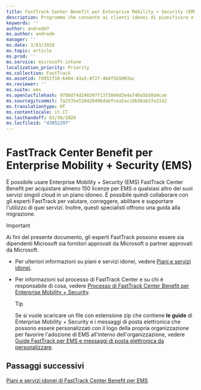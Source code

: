 ```yaml
---
title: FastTrack Center Benefit per Enterprise Mobility + Security (EMS)
description: Programma che consente ai clienti idonei di pianificare e distribuire Intune e Azure Active Directory Premium
keywords: ''
author: andredm7
ms.author: andredm
manager: ''
ms.date: 3/03/2020
ms.topic: article
ms.prod: ''
ms.service: microsoft-intune
localization_priority: Priority
ms.collection: FastTrack
ms.assetid: fd951f10-6404-43a3-8f2f-464f5b5003ac
ms.reviewer: ''
ms.suite: ems
ms.openlocfilehash: 9788df4d240397f1373849d3e4a740a5b58d4cae
ms.sourcegitcommit: 7a2535e510420496dabfcea5accbb36ab2fe21d2
ms.translationtype: HT
ms.contentlocale: it-IT
ms.lasthandoff: 03/30/2020
ms.locfileid: "43052297"
---
```

# <a name="fasttrack-center-benefit-for-enterprise-mobility--security-ems"></a>FastTrack Center Benefit per Enterprise Mobility + Security (EMS)

È possibile usare Enterprise Mobility + Security (EMS) FastTrack Center Benefit per acquistare almeno 150 licenze per EMS o qualsiasi altro dei suoi servizi singoli cloud in un piano idoneo. È possibile quindi collaborare con gli esperti FastTrack per valutare, correggere, abilitare e supportare l'utilizzo di quei servizi. Inoltre, questi specialisti offrono una guida alla migrazione. 

> [!IMPORTANT]
> Ai fini del presente documento, gli esperti FastTrack possono essere sia dipendenti Microsoft sia fornitori approvati da Microsoft o partner approvati da Microsoft.

- Per ulteriori informazioni su piani e servizi idonei, vedere [Piani e servizi idonei](M365-eligible-services-and-plans.md).

- Per informazioni sul processo di FastTrack Center e su chi è responsabile di cosa, vedere [Processo di FastTrack Center Benefit per Enterprise Mobility + Security](EMS-fasttrack-process.md).

    > [!TIP]
    > Se si vuole scaricare un file con estensione zip che contiene **le guide** di Enterprise Mobility + Security e i messaggi di posta elettronica che possono essere personalizzati con il logo della propria organizzazione per favorire l'adozione di EMS all'interno dell'organizzazione, vedere [Guide FastTrack per EMS e messaggi di posta elettronica da personalizzare](https://gallery.technet.microsoft.com/FastTrack-for-EMS-How-To-f170da4c).

## <a name="next-steps"></a>Passaggi successivi

[Piani e servizi idonei di FastTrack Center Benefit per EMS](M365-eligible-services-and-plans.md)

